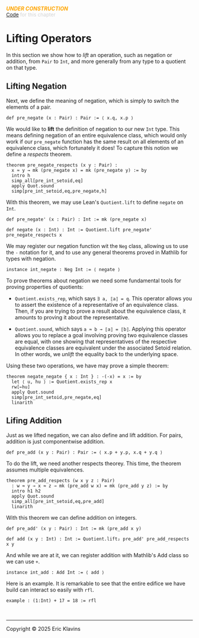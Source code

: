 
<div style='display:none'>
--  Copyright (C) 2025  Eric Klavins
--
--  This program is free software: you can redistribute it and/or modify
--  it under the terms of the GNU General Public License as published by
--  the Free Software Foundation, either version 3 of the License, or
--  (at your option) any later version.   
</div>

<span style='color: orange'>***UNDER CONSTRUCTION***</span><br>
<span style='color: lightgray; font-size: 10pt'><a href='https://github.com/klavins/LeanBook/blob/main/main/../LeanBook/Chapters/Integers/Operators.lean'>Code</a> for this chapter</span>
 # Lifting Operators

In this section we show how to _lift_ an operation, such as negation or addition, from `Pair` to `Int`, and more generally from any type to a quotient on that type. 
 ## Lifting Negation

Next, we define the meaning of negation, which is simply to switch the elements of a pair. 
```lean
def pre_negate (x : Pair) : Pair := ⟨ x.q, x.p ⟩
```
 We would like to **lift** the definition of negation to our new `Int` type. This means defining negation of an entire equivalence class, which would only work if our `pre_negate` function has the same result on all elements of an equivalence class, which fortunately it does! To capture this notion we define a _respects_ theorem.  
```lean
theorem pre_negate_respects (x y : Pair) :
  x ≈ y → mk (pre_negate x) = mk (pre_negate y) := by
  intro h
  simp_all[pre_int_setoid,eq]
  apply Quot.sound
  simp[pre_int_setoid,eq,pre_negate,h]
```
 With this theorem, we may use Lean's `Quotient.lift` to define `negate` on `Int`. 
```lean
def pre_negate' (x : Pair) : Int := mk (pre_negate x)

def negate (x : Int) : Int := Quotient.lift pre_negate' pre_negate_respects x
```
 We may register our negation function wit the `Neg` class, allowing us to use the `-` notation for it, and to use any general theorems proved in Mathlib for types with negation.  
```lean
instance int_negate : Neg Int := ⟨ negate ⟩
```
 To prove theorems about negation we need some fundamental tools for proving properties of quotients:

- `Quotient.exists_rep`, which says `∃ a, ⟦a⟧ = q`. This operator allows you to assert the existence of a representative of an equivalence class. Then, if you are trying to prove a result about the equivalence class, it amounts to proving it about the representative.

- `Quotient.sound`, which says `a ≈ b → ⟦a⟧ = ⟦b⟧`. Applying this operator allows you to replace a goal involving proving two equivalence classes are equal, with one showing that representatives of the respective equivalence classes are equivalent under the associated Setoid relation. In other words, we _unlift_ the equality back to the underlying space.

Using these two operations, we have may prove a simple theorem: 
```lean
theorem negate_negate { x : Int } : -(-x) = x := by
  let ⟨ u, hu ⟩ := Quotient.exists_rep x
  rw[←hu]
  apply Quot.sound
  simp[pre_int_setoid,pre_negate,eq]
  linarith
```
 ## Lifing Addition

Just as we lifted negation, we can also define and lift addition. For pairs, addition is just componentwise addition. 
```lean
def pre_add (x y : Pair) : Pair := ⟨ x.p + y.p, x.q + y.q ⟩
```
 To do the lift, we need another respects theorey. This time, the theorem assumes multiple equivalences. 
```lean
theorem pre_add_respects (w x y z : Pair)
  : w ≈ y → x ≈ z → mk (pre_add w x) = mk (pre_add y z) := by
  intro h1 h2
  apply Quot.sound
  simp_all[pre_int_setoid,eq,pre_add]
  linarith
```
 With this theorem we can define addition on integers. 
```lean
def pre_add' (x y : Pair) : Int := mk (pre_add x y)

def add (x y : Int) : Int := Quotient.lift₂ pre_add' pre_add_respects x y
```
 And while we are at it, we can register addition with Mathlib's Add class so we can use `+`. 
```lean
instance int_add : Add Int := ⟨ add ⟩
```
 Here is an example. It is remarkable to see that the entire edifice we have build can interact so easily with `rfl`. 
```lean
example : (1:Int) + 17 = 18 := rfl
```

<div style='height=50px'>&nbsp;</div><hr>
Copyright © 2025 Eric Klavins
